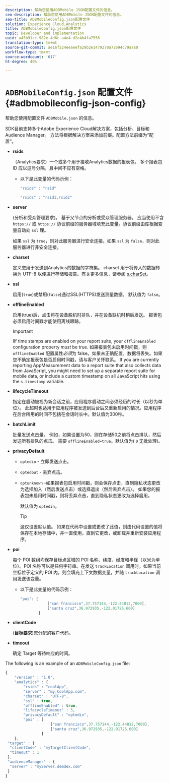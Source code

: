 ```yaml
---
description: 帮助您使用ADBMobile JSON配置文件的信息。
seo-description: 帮助您使用ADBMobile JSON配置文件的信息。
seo-title: ADBMobileConfig.json配置文件
solution: Experience Cloud,Analytics
title: ADBMobileConfig.json配置文件
topic: Developer and implementation
uuid: a45b91cc-982e-4d6c-a4e4-d2e4b4fa7556
translation-type: tm+mt
source-git-commit: ae16f224eeaeefa29b2e1479270a72694c79aaa0
workflow-type: tm+mt
source-wordcount: '617'
ht-degree: 40%

---
```



# `ADBMobileConfig.json` 配置文件 {#adbmobileconfig-json-config}

帮助您使用配置文件 `ADBMobile.json` 的信息。

SDK目前支持多个Adobe Experience Cloud解决方案，包括分析、目标和Audience Manager。 方法将根据解决方案来添加前缀。配置方法前缀为“配置”。

* **rsids**

   （Analytics要求）一个或多个用于接收Analytics数据的报表包。 多个报表包 ID 应以逗号分隔，且中间不应有空格。

   * 以下是此变量的代码示例：

      ```js
      "rsids" : "rsid"
      ```

      ```js
      "rsids" : "rsid1,rsid2"
      ```

* **server**

   (分析和受众管理要求)。 基于父节点的分析或受众管理服务器。 应当使用不含 `https://` 或 `https://` 协议前缀的服务器域填充此变量。协议前缀由库根据变量自动处 `ssl` 理。

   如果 `ssl` 为 `true`，则对此服务器进行安全连接。如果 `ssl` 为 `false`，则对此服务器进行非安全连接。

* **charset**

   定义您用于发送到Analytics的数据的字符集。 charset 用于将传入的数据转换为 UTF-8 以便进行存储和报告。有关更多信息，请参阅 [s.charSet](https://docs.adobe.com/content/help/zh-Hans/analytics/implementation/vars/config-vars/charset.html)。

* **ssl**

   启用(`true`)或禁用(`false`)通过SSL(HTTPS)发送测量数据。 默认值为 `false`。

* **offlineEnabled**

   启用(true)后，点击将在设备脱机时排队，并在设备联机时稍后发送。 报表包必须启用时间戳才能使用离线跟踪。

   >[!IMPORTANT]
   >
   >IIf time stamps are enabled on your report suite, your `offlineEnabled` configuration property *must* be true. 如果报表包未启用时间戳，则 `offlineEnabled` 配置属性&#x200B;*必须*&#x200B;为 false。如果未正确配置，数据将丢失。如果您不确定报表包是否启用时间戳，请与客户关怀联系。 If you are currently reporting AppMeasurement data to a report suite that also collects data from JavaScript, you might need to set up a separate report suite for mobile data, or include a custom timestamp on all JavaScript hits using the `s.timestamp` variable.

* **lifecycleTimeout**

   指定在启动被视为新会话之前，应用程序启动之间必须经历的时长（以秒为单位）。 此超时也适用于应用程序被发送到后台后又重新启用的情况。应用程序在后台所用的时间不包括在会话时长中。默认值为300秒。

* **batchLimit**

   批量发送点击量。 例如，如果设置为50，则在存储50之前将点击排队，然后发送所有排队的点击。 需要 `offlineEnabled=true`。默认值为( `0` 无批处理)。

* **privacyDefault**

   * `optedin` - 立即发送点击。
   * `optedout` - 丢弃点击。
   * `optunknown` -如果报表包启用时间戳，则会保存点击，直到隐私状态更改为选择加入（然后发送点击）或选择退出（然后丢弃点击）。 如果您的报表包未启用时间戳，则将丢弃点击，直到隐私状态更改为选择启用。

      默认值为 `optedin`。

      >[!TIP]
      >
      >这仅设置默认值。 如果在代码中设置或更改了此值，则由代码设置的值将保存在本地存储中，并一直使用，直到它更改，或卸载并重新安装应用程序。

* **poi**

   每个 POI 数组均保存目标点区域的 POI 名称、纬度、经度和半径（以米为单位）。POI 名称可以是任何字符串。在发送 `trackLocation` 调用时，如果当前坐标位于定义的 POI 内，则会填充上下文数据变量，并随 `trackLocation` 调用发送该变量。

   * 以下是此变量的代码示例：

      ```js
      "poi": [
                  ["san francisco",37.757144,-122.44812,7000], 
                  ["santa cruz",36.972935,-122.01725,600] 
              ]
      ```

* **clientCode**

   (**目标要求**)您分配的客户代码。

* **timeout**

   确定 Target 等待响应的时间。

The following is an example of an `ADBMobileConfig.json` file:

```js
{ 
    "version" : "1.0", 
    "analytics" : { 
        "rsids" : "coolApp", 
        "server" : "my.CoolApp.com", 
        "charset" : "UTF-8", 
        "ssl" : true, 
        "offlineEnabled" : true, 
        "lifecycleTimeout" : 5, 
        "privacyDefault" : "optedin", 
        "poi" : [ 
                    ["san francisco",37.757144,-122.44812,7000], 
                    ["santa cruz",36.972935,-122.01725,600] 
                ] 
    }, 
 "target" : { 
  "clientCode" : "myTargetClientCode", 
  "timeout" : 1 
 }, 
 "audienceManager" : { 
  "server" : "myServer.demdex.com" 
 } 
}
```

